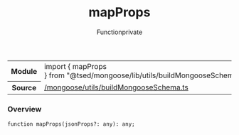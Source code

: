 
<header class="symbol-info-header"><h1 id="mapprops">mapProps</h1><label class="symbol-info-type-label function">Function</label><label class="api-type-label private" title="private">private</label></header>
<!-- summary -->
<section class="symbol-info"><table class="is-full-width"><tbody><tr><th>Module</th><td><div class="lang-typescript"><span class="token keyword">import</span> { mapProps }&nbsp;<span class="token keyword">from</span>&nbsp;<span class="token string">"@tsed/mongoose/lib/utils/buildMongooseSchema"</span></div></td></tr><tr><th>Source</th><td><a href="https://github.com/Romakita/ts-express-decorators/blob/v4.13.0/src//mongoose/utils/buildMongooseSchema.ts#L0-L0">/mongoose/utils/buildMongooseSchema.ts</a></td></tr></tbody></table></section>
<!-- overview -->


### Overview


<pre><code class="typescript-lang ">function <span class="token function">mapProps</span><span class="token punctuation">(</span>jsonProps?<span class="token punctuation">:</span> <span class="token keyword">any</span><span class="token punctuation">)</span><span class="token punctuation">:</span> <span class="token keyword">any</span><span class="token punctuation">;</span></code></pre>


<!-- Parameters -->

<!-- Description -->

<!-- Members -->

